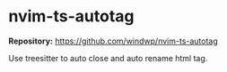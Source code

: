 # nvim-ts-autotag

**Repository:** https://github.com/windwp/nvim-ts-autotag

Use treesitter to auto close and auto rename html tag.
